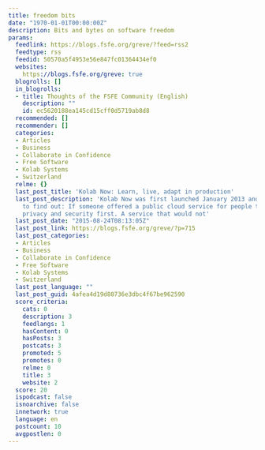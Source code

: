 ```yaml
---
title: freedom bits
date: "1970-01-01T00:00:00Z"
description: Bits and bytes on software freedom
params:
  feedlink: https://blogs.fsfe.org/greve/?feed=rss2
  feedtype: rss
  feedid: 50570a5f4953e56e847fc01364434ef0
  websites:
    https://blogs.fsfe.org/greve: true
  blogrolls: []
  in_blogrolls:
  - title: Thoughts of the FSFE Community (English)
    description: ""
    id: ec5620188ea145cd15cff0d5719ab8d8
  recommended: []
  recommender: []
  categories:
  - Articles
  - Business
  - Collaborate in Confidence
  - Free Software
  - Kolab Systems
  - Switzerland
  relme: {}
  last_post_title: 'Kolab Now: Learn, live, adapt in production'
  last_post_description: 'Kolab Now was first launched January 2013 and we were anxious
    to find out: If someone offered a public cloud service for people that put their
    privacy and security first. A service that would not'
  last_post_date: "2015-08-24T08:13:05Z"
  last_post_link: https://blogs.fsfe.org/greve/?p=715
  last_post_categories:
  - Articles
  - Business
  - Collaborate in Confidence
  - Free Software
  - Kolab Systems
  - Switzerland
  last_post_language: ""
  last_post_guid: 4afea4d19d80736e3dbc4f67be962590
  score_criteria:
    cats: 0
    description: 3
    feedlangs: 1
    hasContent: 0
    hasPosts: 3
    postcats: 3
    promoted: 5
    promotes: 0
    relme: 0
    title: 3
    website: 2
  score: 20
  ispodcast: false
  isnoarchive: false
  innetwork: true
  language: en
  postcount: 10
  avgpostlen: 0
---
```

